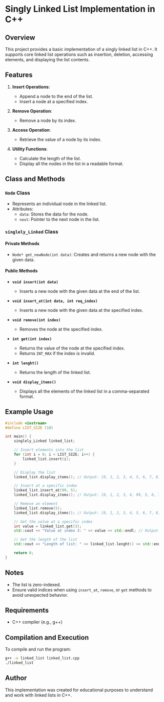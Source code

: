 # Singly Linked List Implementation in C++

## Overview
This project provides a basic implementation of a singly linked list in C++. It supports core linked list operations such as insertion, deletion, accessing elements, and displaying the list contents. 

## Features
1. **Insert Operations**:
   - Append a node to the end of the list.
   - Insert a node at a specified index.

2. **Remove Operation**:
   - Remove a node by its index.

3. **Access Operation**:
   - Retrieve the value of a node by its index.

4. **Utility Functions**:
   - Calculate the length of the list.
   - Display all the nodes in the list in a readable format.

## Class and Methods
### `Node` Class
- Represents an individual node in the linked list.
- Attributes:
  - `data`: Stores the data for the node.
  - `next`: Pointer to the next node in the list.

### `singlely_Linked` Class
#### Private Methods
- `Node* get_newNode(int data)`: Creates and returns a new node with the given data.

#### Public Methods
- **`void insert(int data)`**
  - Inserts a new node with the given data at the end of the list.

- **`void insert_at(int data, int req_index)`**
  - Inserts a new node with the given data at the specified index.

- **`void remove(int index)`**
  - Removes the node at the specified index.

- **`int get(int index)`**
  - Returns the value of the node at the specified index.
  - Returns `INT_MAX` if the index is invalid.

- **`int lenght()`**
  - Returns the length of the linked list.

- **`void display_items()`**
  - Displays all the elements of the linked list in a comma-separated format.

## Example Usage
```cpp
#include <iostream>
#define LIST_SIZE (10)

int main() {
    singlely_Linked linked_list;

    // Insert elements into the list
    for (int i = 0; i < LIST_SIZE; i++) {
        linked_list.insert(i);
    }

    // Display the list
    linked_list.display_items(); // Output: [0, 1, 2, 3, 4, 5, 6, 7, 8, 9]

    // Insert at a specific index
    linked_list.insert_at(99, 5);
    linked_list.display_items(); // Output: [0, 1, 2, 3, 4, 99, 5, 6, 7, 8, 9]

    // Remove an element
    linked_list.remove(5);
    linked_list.display_items(); // Output: [0, 1, 2, 3, 4, 5, 6, 7, 8, 9]

    // Get the value at a specific index
    int value = linked_list.get(3);
    std::cout << "Value at index 3: " << value << std::endl; // Output: 3

    // Get the length of the list
    std::cout << "Length of list: " << linked_list.lenght() << std::endl; // Output: 10

    return 0;
}
```

## Notes
- The list is zero-indexed.
- Ensure valid indices when using `insert_at`, `remove`, or `get` methods to avoid unexpected behavior.

## Requirements
- C++ compiler (e.g., g++)

## Compilation and Execution
To compile and run the program:
```bash
g++ -o linked_list linked_list.cpp
./linked_list
```

## Author
This implementation was created for educational purposes to understand and work with linked lists in C++.
